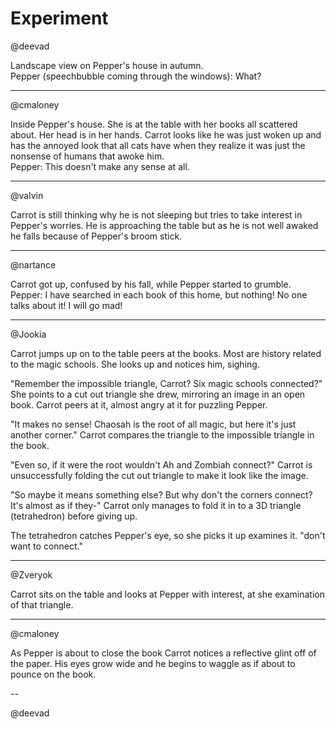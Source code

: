 Experiment
==========

@deevad

Landscape view on Pepper's house in autumn.  
Pepper (speechbubble coming through the windows): What?

---

@cmaloney

Inside Pepper's house. She is at the table with her books all scattered about. Her head is in her hands. Carrot looks like he was just woken up and has the annoyed look that all cats have when they realize it was just the nonsense of humans that awoke him.  
Pepper: This doesn't make any sense at all.

---

@valvin

Carrot is still thinking why he is not sleeping but tries to take interest in Pepper's worries. He is approaching the table but as he is not well awaked he falls because of Pepper's broom stick. 

---

@nartance

Carrot got up, confused by his fall, while Pepper started to grumble.  
Pepper: I have searched in each book of this home, but nothing! No one talks about it! I will go mad!

---

@Jookia

Carrot jumps up on to the table peers at the books. Most are history related to
the magic schools. She looks up and notices him, sighing.

"Remember the impossible triangle, Carrot? Six magic schools connected?"
She points to a cut out triangle she drew, mirroring an image in an open book.
Carrot peers at it, almost angry at it for puzzling Pepper.

"It makes no sense! Chaosah is the root of all magic, but here it's just another corner."
Carrot compares the triangle to the impossible triangle in the book.

"Even so, if it were the root wouldn't Ah and Zombiah connect?"
Carrot is unsuccessfully folding the cut out triangle to make it look like the image.

"So maybe it means something else? But why don't the corners connect? It's almost as if they-"
Carrot only manages to fold it in to a 3D triangle (tetrahedron) before giving up.

The tetrahedron catches Pepper's eye, so she picks it up examines it.
"don't want to connect."

---

@Zveryok

Carrot sits on the table and looks at Pepper with interest, at she examination of that triangle.

---

@cmaloney

As Pepper is about to close the book Carrot notices a reflective glint off of the paper. His eyes grow wide and he begins to waggle as if about to pounce on the book.

--

@deevad
